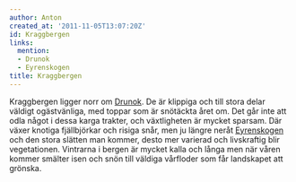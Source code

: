 ```yaml
---
author: Anton
created_at: '2011-11-05T13:07:20Z'
id: Kraggbergen
links:
  mention:
  - Drunok
  - Eyrenskogen
title: Kraggbergen
---
```


Kraggbergen ligger norr om [Drunok]. De är klippiga och till stora delar väldigt ogästvänliga, med
toppar som är snötäckta året om. Det går inte att odla något i dessa karga trakter, och växtligheten
är mycket sparsam. Där växer knotiga fjällbjörkar och risiga snår, men ju längre neråt [Eyrenskogen]
och den stora slätten man kommer, desto mer varierad och livskraftig blir vegetationen. Vintrarna i
bergen är mycket kalla och långa men när våren kommer smälter isen och snön till väldiga vårfloder
som får landskapet att grönska.

  [Drunok]: Drunok
  [Eyrenskogen]: Eyrenskogen
